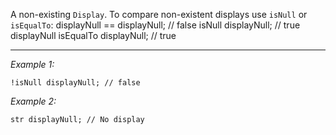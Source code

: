 A non-existing `Display`. To compare non-existent displays use `isNull` or `isEqualTo`:
<sqf>
displayNull == displayNull;		// false
isNull displayNull;					// true
displayNull isEqualTo displayNull;	// true
</sqf>


---
*Example 1:*
```sqf
!isNull displayNull; // false
```

*Example 2:*
```sqf
str displayNull; // No display
```